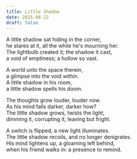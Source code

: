 ```yaml
---
title: Little Shadow
date: 2025-08-22
draft: false
---
```


A little shadow sat hiding in the corner,  
he stares at it, all the while he's mourning her.  
The lightbulb created it; the shadow it cast,  
a void of emptiness; a hollow so vast.  

A world unto the space therein,  
a glimpse into the void within.  
A little shadow in his room,  
a little shadow spells his doom.  

The thoughts grow louder, louder now.  
As his mind falls darker, darker how?  
The little shadow grows, twists the light,  
dimming it, corrupting it, leaving but fright.  

A switch is flipped, a new light illuminates.  
The little shadow recoils, and no longer denigrates.  
His mind lightens up, a gloaming left behind,  
when his friend walks in: a presence to remind.  